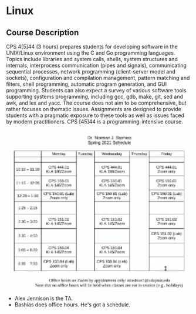 # Linux

## Course Description

CPS 4\[5]44 (3 hours) prepares students for developing software in the UNIX/Linux environment using the C and Go programming languages. Topics include libraries and system calls, shells, system structures and internals, interprocess communication (pipes and signals), communicating sequential processes, network programming (client-server model and sockets), configuration and compilation management, pattern matching and filters, shell programming, automatic program generation, and GUI programming. Students can also expect a survey of various software tools supporting systems programming, including gcc, gdb, make, git, sed and awk, and lex and yacc. The course does not aim to be comprehensive, but rather focuses on thematic issues. Assignments are designed to provide students with a pragmatic exposure to these tools as well as issues faced by modern practitioners. CPS \[45]44 is a programming-intensive course.

![His low-res schedule](<../../.gitbook/assets/image (403).png>)

* Alex Jennison is the TA.
* Bashias does office hours. He's got a schedule.
